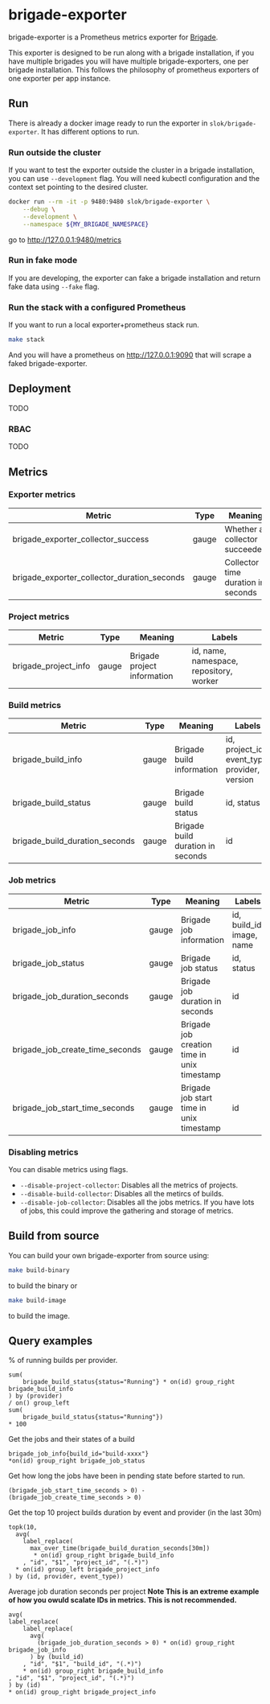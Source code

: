 # brigade-exporter

brigade-exporter is a Prometheus metrics exporter for [Brigade].

This exporter is designed to be run along with a brigade installation, if you have multiple brigades you will have multiple brigade-exporters, one per brigade installation. This follows the philosophy of prometheus exporters of one exporter per app instance.

## Run

There is already a docker image ready to run the exporter in `slok/brigade-exporter`. It has different options to run.

### Run outside the cluster

If you want to test the exporter outside the cluster in a brigade installation, you can use `--development` flag. You will need kubectl configuration and the context set pointing to the desired cluster.

```bash
docker run --rm -it -p 9480:9480 slok/brigade-exporter \
    --debug \
    --development \
    --namespace ${MY_BRIGADE_NAMESPACE}
```

go to http://127.0.0.1:9480/metrics

### Run in fake mode

If you are developing, the exporter can fake a brigade installation and return fake data using `--fake` flag.

### Run the stack with a configured Prometheus

If you want to run a local exporter+prometheus stack run.

```bash
make stack
```

And you will have a prometheus on http://127.0.0.1:9090 that will scrape a faked brigade-exporter.

## Deployment

TODO

### RBAC

TODO

## Metrics

### Exporter metrics

| Metric                                      | Type  | Meaning                            | Labels    |
| ------------------------------------------- | ----- | ---------------------------------- | --------- |
| brigade_exporter_collector_success          | gauge | Whether a collector succeeded      | collector |
| brigade_exporter_collector_duration_seconds | gauge | Collector time duration in seconds | collector |

### Project metrics

| Metric               | Type  | Meaning                     | Labels                                  |
| -------------------- | ----- | --------------------------- | --------------------------------------- |
| brigade_project_info | gauge | Brigade project information | id, name, namespace, repository, worker |

### Build metrics

| Metric                         | Type  | Meaning                           | Labels                                        |
| ------------------------------ | ----- | --------------------------------- | --------------------------------------------- |
| brigade_build_info             | gauge | Brigade build information         | id, project_id, event_type, provider, version |
| brigade_build_status           | gauge | Brigade build status              | id, status                                    |
| brigade_build_duration_seconds | gauge | Brigade build duration in seconds | id                                            |

### Job metrics

| Metric                          | Type  | Meaning                                     | Labels                    |
| ------------------------------- | ----- | ------------------------------------------- | ------------------------- |
| brigade_job_info                | gauge | Brigade job information                     | id, build_id, image, name |
| brigade_job_status              | gauge | Brigade job status                          | id, status                |
| brigade_job_duration_seconds    | gauge | Brigade job duration in seconds             | id                        |
| brigade_job_create_time_seconds | gauge | Brigade job creation time in unix timestamp | id                        |
| brigade_job_start_time_seconds  | gauge | Brigade job start time in unix timestamp    | id                        |

### Disabling metrics

You can disable metrics using flags.

- `--disable-project-collector`: Disables all the metrics of projects.
- `--disable-build-collector`: Disables all the metircs of builds.
- `--disable-job-collector`: Disables all the jobs metrics. If you have lots of jobs, this could improve the gathering and storage of metrics.

## Build from source

You can build your own brigade-exporter from source using:

```bash
make build-binary
```

to build the binary or

```bash
make build-image
```

to build the image.

## Query examples

% of running builds per provider.

```text
sum(
    brigade_build_status{status="Running"} * on(id) group_right brigade_build_info
) by (provider)
/ on() group_left
sum(
    brigade_build_status{status="Running"})
* 100
```

Get the jobs and their states of a build

```text
brigade_job_info{build_id="build-xxxx"}
*on(id) group_right brigade_job_status
```

Get how long the jobs have been in pending state before started to run.

```text
(brigade_job_start_time_seconds > 0) - (brigade_job_create_time_seconds > 0)
```

Get the top 10 project builds duration by event and provider (in the last 30m)

```text
topk(10,
  avg(
    label_replace(
      max_over_time(brigade_build_duration_seconds[30m])
       * on(id) group_right brigade_build_info
    , "id", "$1", "project_id", "(.*)")
  * on(id) group_left brigade_project_info
) by (id, provider, event_type))
```

Average job duration seconds per project
**Note This is an extreme example of how you owuld scalate IDs in metrics. This is not recommended.**

```text
avg(
label_replace(
    label_replace(
      avg(
        (brigade_job_duration_seconds > 0) * on(id) group_right brigade_job_info
      ) by (build_id)
    , "id", "$1", "build_id", "(.*)")
    * on(id) group_right brigade_build_info
, "id", "$1", "project_id", "(.*)")
) by (id)
* on(id) group_right brigade_project_info
```

[brigade]: https://brigade.sh
